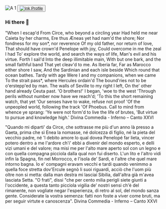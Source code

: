 ![A 1](https://user-images.githubusercontent.com/95488234/178058828-eb126c10-3ec5-4670-9e3f-7bd065a6ca60.png)
<button>
<a href="https://www.linkedin.com/in/mauro-cocciolo" target="_blank"/>![ink](https://user-images.githubusercontent.com/95488234/177068790-c1c0ab81-9c62-4e98-9b9f-53e2637e8735.png)
Profile</a> 
</button> 

### Hi there 👋

"When I escap'd
From Circe, who beyond a circling year
Had held me near Caieta by her charms,
Ere thus Æneas yet had nam'd the shore;
Nor fondness for my son*, nor reverence
Of my old father, nor return of love,
That should have crown'd Penelope with joy,
Could overcome in me the zeal I had
To' explore the world, and search the ways of life,
Man's evil and his virtue. Forth I sail'd
Into the deep illimitable main,
With but one bark, and the small faithful band
That yet cleav'd to me. As Iberia far,
Far as Marocco either shore I saw,
And the Sardinian and each isle beside
Which round that ocean bathes. Tardy with age
Were I and my companions, when we came
To the strait pass*, where Hercules ordain'd
The bound'ries not to be o'erstepp'ed by man.
The walls of Seville to my right I left,
On the' other hand already Ceuta past.
'O brothers!' I began, 'woe to the west
'Through perils without number now have we reach'd;
'To this the short remaining watch, that yet
'Our senses have to wake, refuse not proof
'Of the unpeopled world, following the track
'Of Phoebus. Call to mind from whence ye sprang:
'Ye were not form'd to live the life of brutes,
'But virtue to pursue and knowledge high.'
Divina Commedia - Inferno – Canto XXVI

"Quando mi diparti' da Circe, che sottrasse me più d'un anno là presso a Gaeta, prima che sì Enea la nomasse, né dolcezza di figlio, né la pieta del vecchio padre, né 'l debito amore lo qual dovea Penelopé far lieta, vincer potero dentro a me l'ardore ch'i' ebbi a divenir del mondo esperto, e delli vizi umani e del valore; ma misi me per l'alto mare aperto sol con un legno e con quella compagna picciola dalla qual non fui diserto. L'un lito e l'altro vidi infin la Spagna, fin nel Morrocco, e l'isola de’ Sardi, e l'altre che quel mare intorno bagna. Io e' compagni eravam vecchi e tardi quando venimmo a quella foce stretta dov'Ercule segnò li suoi riguardi, acciò che l'uom più oltre non si metta: dalla man destra mi lasciai Sibilia, dall'altra già m'avea lasciata Setta. "O frati", dissi "che per cento milia perigli siete giunti a l'occidente, a questa tanto picciola vigilia de’ nostri sensi ch'è del rimanente, non vogliate negar l'esperienza, di retro al sol, del mondo sanza gente. Considerate la vostra semenza: fatti non foste a viver come bruti, ma per seguir virtute e canoscenza".
Divina Commedia - Inferno – Canto XXVI


<!--
**Mauro-Cocciolo/Mauro-Cocciolo** is a ✨ _special_ ✨ repository because its `README.md` (this file) appears on your GitHub profile.

Here are some ideas to get you started:

- 🔭 I’m currently working on ...
- 🌱 I’m currently learning ...
- 👯 I’m looking to collaborate on ...
- 🤔 I’m looking for help with ...
- 💬 Ask me about ...
- 📫 How to reach me: ...
- 😄 Pronouns: ...
- ⚡ Fun fact: ...
-->
